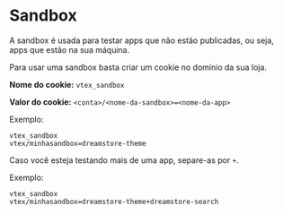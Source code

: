 # Sandbox

A sandbox é usada para testar apps que não estão publicadas, ou seja, apps que estão na sua máquina.

Para usar uma sandbox basta criar um cookie no domínio da sua loja.

**Nome do cookie:** `vtex_sandbox`

**Valor do cookie:** `<conta>/<nome-da-sandbox>=<nome-da-app>`

Exemplo:
```
vtex_sandbox
vtex/minhasandbox=dreamstore-theme
```

Caso você esteja testando mais de uma app, separe-as por `+`.

Exemplo:
```
vtex_sandbox
vtex/minhasandbox=dreamstore-theme+dreamstore-search
```